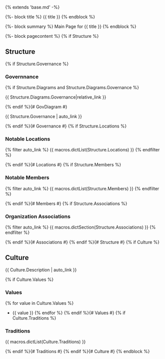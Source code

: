 {% extends 'base.md' -%}

{%- block title %}
{{ title }}
{% endblock %}

{%- block summary %}
Main Page for {{ title }}
{% endblock %}

{%- block pagecontent %}
{% if Structure %}
## Structure

{% if Structure.Governance %}
### Governnance
{% if Structure.Diagrams and Structure.Diagrams.Governance %}

{{ Structure.Diagrams.Governance|relative_link }}

{% endif %}{# GovDiagram #}

{{ Structure.Governance | auto_link }}

{% endif %}{# Governance #}
{% if Structure.Locations %}
### Notable Locations

{% filter auto_link %}
{{ macros.dictList(Structure.Locations) }}
{% endfilter %}

{% endif %}{# Locations #}
{% if Structure.Members %}
### Notable Members

{% filter auto_link %}
{{ macros.dictList(Structure.Members) }}
{% endfilter %}

{% endif %}{# Members #}
{% if Structure.Associations %}
### Organization Associations

{% filter auto_link %}
{{ macros.dictSection(Structure.Associations) }}
{% endfilter %}

{% endif %}{# Associations #}
{% endif %}{# Structure #}
{% if Culture %}
## Culture

{{ Culture.Description | auto_link }}

{% if Culture.Values %}
### Values

{% for value in Culture.Values %}
- {{ value }}
{% endfor %}
{% endif %}{# Values #}
{% if Culture.Traditions %}
### Traditions

{{ macros.dictList(Culture.Traditions) }}

{% endif %}{# Traditions #}
{% endif %}{# Culture #}
{% endblock %}
